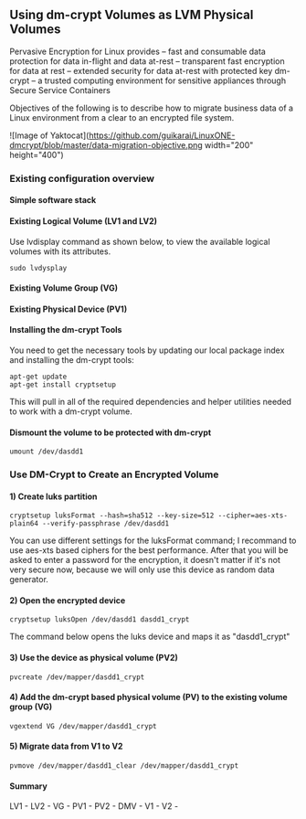 ## Using dm-crypt Volumes as LVM Physical Volumes

Pervasive Encryption for Linux provides
– fast and consumable data protection for data in-flight and data at-rest
– transparent fast encryption for data at rest
– extended security for data at-rest with protected key dm-crypt
– a trusted computing environment for sensitive appliances through Secure Service Containers

Objectives of the following is to describe how to migrate business data of a Linux environment from a clear to an encrypted file system. 

![Image of Yaktocat](https://github.com/guikarai/LinuxONE-dmcrypt/blob/master/data-migration-objective.png width="200" height="400")

### Existing configuration overview

#### Simple software stack
#### Existing Logical Volume (LV1 and LV2)
Use lvdisplay command as shown below, to view the available logical volumes with its attributes.
```
sudo lvdysplay
```
#### Existing Volume Group (VG)
#### Existing Physical Device (PV1)

#### Installing the dm-crypt Tools
You need to get the necessary tools by updating our local package index and installing the dm-crypt tools:
```
apt-get update
apt-get install cryptsetup
```
This will pull in all of the required dependencies and helper utilities needed to work with a dm-crypt volume.

#### Dismount the volume to be protected with dm-crypt
```
umount /dev/dasdd1
```

### Use DM-Crypt to Create an Encrypted Volume

#### 1) Create luks partition
```
cryptsetup luksFormat --hash=sha512 --key-size=512 --cipher=aes-xts-plain64 --verify-passphrase /dev/dasdd1
```
You can use different settings for the luksFormat command; I recommand to use aes-xts based ciphers for the best performance. After that you will be asked to enter a password for the encryption, it doesn't matter if it's not very secure now, because we will only use this device as random data generator.

#### 2) Open the encrypted device
```
cryptsetup luksOpen /dev/dasdd1 dasdd1_crypt
```
The command below opens the luks device and maps it as "dasdd1_crypt"

#### 3) Use the device as physical volume (PV2)
```
pvcreate /dev/mapper/dasdd1_crypt
```

#### 4) Add the dm-crypt based physical volume (PV) to the existing volume group (VG)
```
vgextend VG /dev/mapper/dasdd1_crypt
```

#### 5) Migrate data from V1 to V2
```
pvmove /dev/mapper/dasdd1_clear /dev/mapper/dasdd1_crypt
```

#### Summary
LV1 -
LV2 -
VG -
PV1 -
PV2 -
DMV -
V1 -
V2 -
